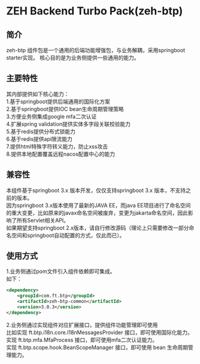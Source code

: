 # ZEH Backend Turbo Pack(zeh-btp)

## 简介
zeh-btp 组件包是一个通用的后端功能增强包，与业务解耦，采用springboot starter实现。
核心目的是为业务侧提供一些通用的能力。

## 主要特性
其内部提供如下核心能力：  
1.基于springboot提供后端通用的国际化方案   
2.基于springboot提供IOC bean生命周期管理策略   
3.方便业务侧集成google mfa二次认证   
4.扩展spring validation提供实体多字段关联校验能力   
5.基于redis提供分布式锁能力   
6.基于redis提供api限流能力   
7.提供html特殊字符转义能力，防止xss攻击   
8.提供本地配置覆盖远程nacos配置中心的能力     

## 兼容性
本组件基于springboot 3.x 版本开发，仅仅支持springboot 3.x 版本，不支持之前的版本。      
因为springboot 3.x版本使用了最新的JAVA EE，而java EE项目进行了命名空间的重大变更，比如原来的javax命名空间被废弃，变更为jakarta命名空间，因此影响了所有Servlet相关API。       
如果期望支持springboot 2.x版本，请自行修改源码（理论上只需要修改一部分命名空间和springboot自动配置的方式，仅此而已）。      

## 使用方式
1.业务侧通过pom文件引入组件依赖即可集成。   
如下：   
```xml
<dependency>
    <groupId>com.ft.btp</groupId>
    <artifactId>zeh-btp-common</artifactId>
    <version>3.0.3</version>
</dependency>
```
2.业务侧通过实现组件对应扩展接口，提供组件功能管理即可使用      
比如实现 ft.btp.i18n.core.I18nMessagesProvider 接口，即可使用国际化能力。   
实现 ft.btp.mfa.MfaProcess 接口，即可使用mfa二次认证能力。   
实现 ft.btp.scope.hook.BeanScopeManager 接口，即可使用 bean 生命周期管理能力。   
